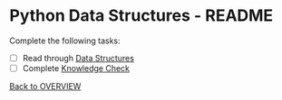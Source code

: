 # Python Data Structures - README
Complete the following tasks:
- [ ] Read through [Data Structures](data_structures.md)
- [ ] Complete [Knowledge Check](knowledge_check.md)

[Back to OVERVIEW](../README.md)